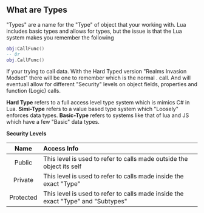 ## **What are Types**

"Types" are a name for the "Type" of object that your working with. Lua includes basic types and allows for types, but the issue is that the Lua system makes you remember the following

```lua
obj:CallFunc()
-- Or
obj.CallFunc()
```

If your trying to call data. With the Hard Typed version "Realms Invasion Modset" there will be one
to remember which is the normal . call. And will eventuall allow for different "Security" levels on object fields, properties and function (Logic) calls.

**Hard Type** refers to a full access level type system which is mimics C# in Lua.
**Simi-Type** refers to a value based type system which "Loosely" enforces data types.
**Basic-Type** refers to systems like that of lua and JS which have a few "Basic" data types.

**Security Levels**

|Name|Access Info|
|:---:|:---|
|Public|This level is used to refer to calls made outside the object its self|
|Private|This level is used to refer to calls made inside the exact "Type"|
|Protected|This level is used to refer to calls made inside the exact "Type" and "Subtypes"|